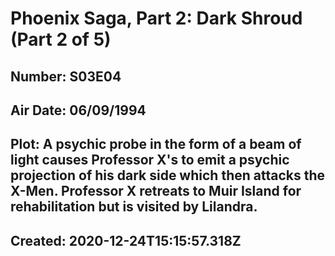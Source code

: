 # Phoenix Saga, Part 2: Dark Shroud (Part 2 of 5)
## Number: S03E04
## Air Date: 06/09/1994
## Plot: A psychic probe in the form of a beam of light causes Professor X's to emit a psychic projection of his dark side which then attacks the X-Men. Professor X retreats to Muir Island for rehabilitation but is visited by Lilandra.
## Created: 2020-12-24T15:15:57.318Z